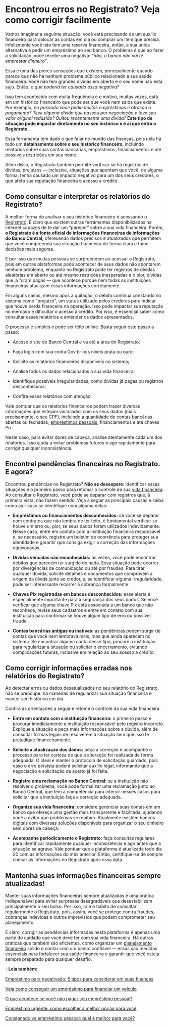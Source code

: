 # Encontrou erros no Registrato? Veja como corrigir facilmente

Vamos imaginar a seguinte situação: você está precisando de um auxílio financeiro para colocar as contas em dia ou comprar um item que precisa. Infelizmente você não tem uma reserva financeira, então, a sua única alternativa é pedir um empréstimo ao seu banco. O problema é que ao fazer a solicitação, você recebe uma negativa: *“não, o banco não vai te emprestar dinheiro”*.

Essa é uma das piores sensações que existem, principalmente quando parece que não há nenhum problema público relacionado a sua saúde financeira. Você não tem grandes dívidas em aberto e o seu nome não está sujo. Então, *o que poderia ter causado essa negativa?*

Isso tem acontecido com muita frequência e o motivo, muitas vezes, está em um histórico financeiro que pode ser que você nem saiba que existe. Por exemplo, *no passado você pediu muitos empréstimos e atrasou o pagamento? Teve alguma dívida que passou por negociação e teve seu valor original reduzido? Quitou recentemente uma dívida?* **Este tipo de situação pode impactar diretamente no seu histórico e é aí que entra o Registrato.**

Essa ferramenta tem dado o que falar no mundo das finanças, pois nela há todo um **detalhamento sobre o seu histórico financeiro**, incluindo relatórios sobre suas contas bancárias, empréstimos, financiamentos e até possíveis restrições em seu nome.

Além disso, o Registrato também permite verificar se há registros de dívidas, prejuízos — inclusive, situações que apontam que você, de alguma forma, tenha causado um impacto negativo para um dos seus credores, o que afeta sua reputação financeira e acesso a crédito.

## **Como consultar e interpretar os relatórios do Registrato?**

A melhor forma de analisar o seu histórico financeiro é acessando o [Registrato](https://meubolso.mercadopago.com.br/tirar-o-nome-do-registrato). É claro que existem outras ferramentas disponibilizadas na internet capazes de te dar um “parecer” sobre a sua vida financeira. Porém, **o Registrato é a fonte oficial de informações financeiras de informações do Banco Central,** oferecendo dados precisos e atualizados que permitem que você compreenda sua situação financeira de forma clara e tome decisões mais seguras.

É por isso que muitas pessoas se surpreendem ao acessar o Registrato, pois em outras plataformas pode acontecer de seus dados não apontarem nenhum problema, enquanto no Registrato pode ter registros de dívidas aleatórias em aberto ou até mesmo restrições inesperadas e o pior, dívidas que já foram pagas — que acontece porque nem todas as instituições financeiras atualizam essas informações corretamente.

Em alguns casos, mesmo após a quitação, o débito continua constando no sistema como "prejuízo", um status utilizado pelos credores para indicar que houve perda financeira na operação. Isso pode impactar sua reputação no mercado e dificultar o acesso a crédito. Por isso, é essencial saber como consultar esses relatórios e entender os dados apresentados.

O processo é simples e pode ser feito online. Basta seguir este passo a passo:

- Acesse o site do Banco Central e vá até a área do Registrato;

- Faça login com sua conta Gov.br nos níveis prata ou ouro;

- Solicite os relatórios financeiros disponíveis no sistema;

- Analise todos os dados relacionados a sua vida financeira; 

- Identifique possíveis irregularidades, como dívidas já pagas ou registros desconhecidos;

- Confira esses relatórios com atenção.

Vale pontuar que os relatórios financeiros podem trazer diversas informações que estejam vinculadas com os seus dados (mais precisamente, o seu CPF), incluindo a quantidade de contas bancárias abertas ou fechadas, [empréstimos pessoais](https://meubolso.mercadopago.com.br/emprestimos-pessoais), financiamentos e até chaves Pix.

Neste caso, para evitar dores de cabeça, analise atentamente cada um dos relatórios. Isso ajuda a evitar problemas futuros e agir rapidamente para corrigir qualquer inconsistência.

## **Encontrei pendências financeiras no Registrato. E agora?**

Encontrou pendências no Registrato? **Não se desespere**: identificar essas situações é o primeiro passo para retomar o controle da sua [vida financeira](https://meubolso.mercadopago.com.br/habitos-que-prejudicam-sua-vida-financeira). Ao consultar o Registrato, você pode se deparar com registros que, à primeira vista, não fazem sentido. Veja a seguir as principais causas e saiba como agir caso se identifique com alguma delas:

- **Empréstimos ou financiamentos desconhecidos:** se você se deparar com contratos que não lembra de ter feito, é fundamental verificar se houve um erro ou, pior, se seus dados foram utilizados indevidamente. Nesse caso, entre em contato com a instituição financeira responsável e, se necessário, registre um boletim de ocorrência para proteger sua identidade e garantir que consiga exigir a correção das informações equivocadas.

- **Dívidas vencidas não reconhecidas:** às vezes, você pode encontrar débitos que parecem ter surgido do nada. Essa situação pode ocorrer por divergências de comunicação ou até por fraudes. Para tirar qualquer dúvida, solicite detalhes e documentos que comprovem a origem da dívida junto ao credor, e, se identificar alguma irregularidade, pode ser interessante recorrer à cobrança formalmente.

- **Chaves Pix registradas em bancos desconhecidos:** esse alerta é especialmente importante para a segurança dos seus dados. Se você verificar que alguma chave Pix está associada a um banco que não reconhece, revise seus cadastros e entre em contato com sua instituição para confirmar se houve algum tipo de erro ou possível fraude.

- **Contas bancárias antigas ou inativas:** as pendências podem surgir de contas que você nem lembrava mais, mas que ainda aparecem no sistema. Se encontrar alguma conta desse tipo, procure a instituição para regularizar a situação ou solicitar o encerramento, evitando complicações futuras, inclusive em relação ao seu acesso a crédito.

## **Como corrigir informações erradas nos relatórios do Registrato?**

Ao detectar erros ou dados desatualizados no seu relatório do Registrato, não se preocupe: há maneiras de regularizar sua situação financeira e manter seu histórico em dia.

Confira as orientações a seguir e retome o controle da sua vida financeira.

- **Entre em contato com a instituição financeira:** o primeiro passo é procurar imediatamente a instituição responsável pelo registro incorreto. Explique a situação e peça mais informações sobre a dúvida, além de consultar formas legais de resolverem a situação sem que isso te prejudique financeiramente. 

- **Solicite a atualização dos dados:** peça a correção e acompanhe o processo para ter certeza de que a alteração foi realizada de forma adequada. O ideal é manter o protocolo de solicitação guardado, pois caso o erro persista poderá solicitar auxílio legal, informando que a negociação e solicitação de acerto já foi feita.

- **Registre uma reclamação no Banco Central:** se a instituição não resolver o problema, você pode formalizar uma reclamação junto ao Banco Central, que tem a competência para intervir nesses casos para solicitar que a instituição faça a correção adequada. 

- **Organize sua vida financeira:** considere gerenciar suas contas em um banco que ofereça uma gestão mais transparente e facilitada, ajudando você a evitar que problemas se repitam. Atualmente existem bancos digitais com diversas soluções disponíveis para organizar o seu dinheiro sem dores de cabeça. 

- **Acompanhe periodicamente o Registrato:** faça consultas regulares para identificar rapidamente qualquer inconsistência e agir antes que a situação se agrave. Vale pontuar que a plataforma é atualizada todo dia 20 com as informações do mês anterior. Então, certifique-se de sempre checar as informações no Registrato após essa data.

## **Mantenha suas informações financeiras sempre atualizadas!**

Manter suas informações financeiras sempre atualizadas é uma prática indispensável para evitar surpresas desagradáveis que desestabilizam principalmente o seu bolso. Por isso, crie o hábito de consultar regularmente o Registrato, pois, assim, você se protege contra fraudes, cobranças indevidas e outros imprevistos que podem comprometer seu planejamento.

E claro, corrigir as pendências informadas nesta plataforma é apenas uma parte do cuidado que você deve ter com sua vida financeira. Há outras práticas que também são eficientes, como organizar um [planejamento financeiro](https://meubolso.mercadopago.com.br/planejamento-financeiro-para-sair-do-vermelho) sólido e contar com um banco confiável — essas são medidas essenciais para fortalecer sua saúde financeira e garantir que você esteja sempre preparado para qualquer desafio.

💡**Leia também:**

[Empréstimo para negativado: 5 tipos para considerar em suas finanças](https://meubolso.mercadopago.com.br/tipo-de-emprestimo-para-negativado)

[Veja como conseguir um empréstimo para financiar um veículo](https://meubolso.mercadopago.com.br/emprestimo-para-financiar-um-veiculo)

[O que acontece se você não pagar seu empréstimo pessoal?](https://meubolso.mercadopago.com.br/nao-pagar-emprestimo-pessoal)

[Empréstimo urgente: como escolher a melhor opção para você](https://meubolso.mercadopago.com.br/emprestimo-urgente-quando-pedir)

[Consignado vs empréstimo pessoal: qual é melhor para você?](https://meubolso.mercadopago.com.br/diferenca-emprestimo-pessoal-e-consignado)